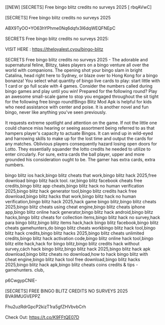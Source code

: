 [[NEW] [SECRETS] Free bingo blitz credits no surveys 2025 [ rbqAVwC]
<br>
<br>[SECRETS] Free bingo blitz credits no surveys 2025
<br>
<br>ABX9TyOO+YO63hYPhme0Nq6dqfx3I6dqWEQFNEpC
<br>
<br>SECRETS Free bingo blitz credits no surveys 2025:
<br>
<br>VISIT HERE : https://theloyalest.cyou/bingo-blitz
<br>
<br>SECRETS Free bingo blitz credits no surveys 2025 - The adorable and supernatural feline, Blitzy, takes players on a bingo venture all over the world with companions. The opening shot your bingo slam in bright Catalina, head right here to Sydney, or blaze over to Hong Kong for a bingo bonanza! You select what quantity of bingo live cards to play: start little with 1 card or go full scale with 4 games. Consider the numbers called during bingo games and play until you win! Prepared for the following round? Play an awesome small-scale game to stop you engaged throughout the sit tight for the following free bingo round!Bingo Blitz Mod Apk is helpful for kids who need assistance with center and poise. It is another novel and fun bingo, never like anything you've seen previously. 
<br>
<br>It requests extreme spotlight and attention on the game. If not the little one could chance miss hearing or seeing assortment being referred to as that hampers player's capacity to actuate Bingos. It can wind up in wild-eyed and harrowing skills to make up for the lost time and output the cards for any matches. Oblivious players consequently hazard losing open doors for Lotto. They essentially squander the lotto credits he needed to utilize to enter circularly. For sure, extra cards the ball player, upper and more grounded his consideration ought to be. The gamer has extra cards, extra numbers. 
<br>
<br>bingo blitz ios hack,bingo blitz cheats that work,bingo blitz hack 2025,free download bingo blitz hack tool. rar,bingo blitz facebook cheats free credits,bingo blitz app cheats,bingo blitz hack no human verification 2025,bingo blitz hack generator tool,bingo blitz credits hack free download,bingo blitz hacks that work,bingo blitz hack no human verification,bingo blitz hack 2025,hack game bingo blitz,bingo blitz cheats 2025,bingo blitz cheats using cheat engine,bingo blitz cheats iphone app,bingo blitz online hack generator,bingo blitz hack android,bingo blitz hacks,bingo blitz cheats for collection items,bingo blitz hack no survey,hack para bingo blitz,bingo blitz items hack,hack bingo blitz facebook,bingo blitz cheats gamehunters,do bingo blitz cheats workbingo blitz hack tool,bingo blitz hack credits,bingo blitz hacks 2025,bingo blitz cheats unlimited credits,bingo blitz hack activation code,bingo blitz online hack tool,bingo blitz elite hack,hack for bingo blitz,bingo blitz credits hack without survey,cách hack bingo blitz,bingo blitz hack 2025,bingo blitz hack apk download,bingo blitz cheats no download,how to hack bingo blitz with cheat engine,bingo blitz hack tool free download,bingo blitz hacks 2025,bingo blitz hack apk,bingo blitz cheats coins credits & tips - gamehunters. club,
<br>
<br>p6CwgypCNIE-
<br>
<br>[SECRETS] FREE BINGO BLITZ CREDITS NO SURVEYS 2025 BVA9MUGVEPPZ
<br>
<br>Fhu2uzRdrGpcP2kizT1ra5gfZHVbvbCrh
<br>
<br>Check Out: https://t.co/K9FFtQE07D
<br>
